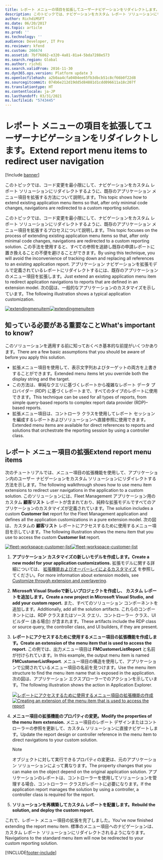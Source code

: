 ```yaml
---
title: レポート メニューの項目を拡張してユーザーナビゲーションをリダイレクトします。
description: このトピックでは、ナビゲーションをカスタム レポート ソリューションにリダイレクトするように、既存のアプリケーション メニュー項目を拡張する方法について説明します。
author: RichdiMSFT
ms.date: 06/20/2017
ms.topic: article
ms.prod: ''
ms.technology: ''
audience: Developer, IT Pro
ms.reviewer: kfend
ms.custom: 266674
ms.assetid: 7bf76862-e320-4a81-81a4-5bda7288e573
ms.search.region: Global
ms.author: richdi
ms.search.validFrom: 2016-11-30
ms.dyn365.ops.version: Platform update 3
ms.openlocfilehash: a2b0aa4cfa0404ee65fb3dbcb51c8cf66b0f22d8
ms.sourcegitcommit: 074b6e212d19dd5d84881d1cdd096611a18c207f
ms.translationtype: HT
ms.contentlocale: ja-JP
ms.lasthandoff: 03/31/2021
ms.locfileid: "5743445"
---
```

# <a name="extend-report-menu-items-to-redirect-user-navigation"></a><span data-ttu-id="42e25-103">レポート メニューの項目を拡張してユーザーナビゲーションをリダイレクトします。</span><span class="sxs-lookup"><span data-stu-id="42e25-103">Extend report menu items to redirect user navigation</span></span>

[!include [banner](../includes/banner.md)]

<span data-ttu-id="42e25-104">このトピックでは、コード変更を最小限にして、ナビゲーションをカスタム レポート ソリューションにリダイレクトするように、既存のアプリケーション メニュー項目を拡張する方法について説明します。</span><span class="sxs-lookup"><span data-stu-id="42e25-104">This topic shows how to extend existing application menu items so that, after only minimal code changes, navigations are redirected to a custom reporting solution.</span></span>

<span data-ttu-id="42e25-105">このトピックでは、コード変更を最小限にして、ナビゲーションをカスタム レポート ソリューションにリダイレクトするように、既存のアプリケーション メニュー項目を拡張するプロセスについて説明します。</span><span class="sxs-lookup"><span data-stu-id="42e25-105">This topic focuses on the process of extending existing application menu items so that, after only minimal code changes, navigations are redirected to a custom reporting solution.</span></span> <span data-ttu-id="42e25-106">この手法を使用すると、すべての参照を追跡し既存の申請レポートに置き換えることの不便を避けることができます。</span><span class="sxs-lookup"><span data-stu-id="42e25-106">By using this technique, you will avoid the inconvenience of tracking down and replacing all references to an existing application report.</span></span> <span data-ttu-id="42e25-107">アプリケーション ナビゲーションを拡張モデルで定義されているレポートにリダイレクトするには、既存のアプリケーションのメニュー項目を拡張します。</span><span class="sxs-lookup"><span data-stu-id="42e25-107">Just extend an existing application menu item to redirect application navigations to reports that are defined in an extension model.</span></span> <span data-ttu-id="42e25-108">次の図は、一般的なアプリケーションのカスタマイズを示しています。</span><span class="sxs-lookup"><span data-stu-id="42e25-108">The following illustration shows a typical application customization.</span></span>

<span data-ttu-id="42e25-109">[![extendingmenuitem](./media/extendingmenuitem.png)](./media/extendingmenuitem.png)</span><span class="sxs-lookup"><span data-stu-id="42e25-109">[![extendingmenuitem](./media/extendingmenuitem.png)](./media/extendingmenuitem.png)</span></span>

## <a name="whats-important-to-know"></a><span data-ttu-id="42e25-110">知っている必要がある重要なこと</span><span class="sxs-lookup"><span data-stu-id="42e25-110">What's important to know?</span></span>
<span data-ttu-id="42e25-111">このソリューションを適用する前に知っておくべき基本的な前提がいくつかあります。</span><span class="sxs-lookup"><span data-stu-id="42e25-111">There are a few basic assumptions that you should be aware of before you apply this solution.</span></span>

- <span data-ttu-id="42e25-112">拡張メニュー項目を使用して、表示文字列およびターゲットの両方を上書きすることができます。</span><span class="sxs-lookup"><span data-stu-id="42e25-112">Extended menu items let you override both the display string and the target.</span></span>
- <span data-ttu-id="42e25-113">この方法は、単純なクエリに基づくレポートから複雑なレポート データ プロバイダー (RDP) に基づくレポートまで、すべてのタイプのレポートに使用できます。</span><span class="sxs-lookup"><span data-stu-id="42e25-113">This technique can be used for all types of reports, from simple query-based reports to complex report data provider (RDP)–based reports.</span></span>
- <span data-ttu-id="42e25-114">拡張メニュー項目は、コントローラ クラスを使用してレポート セッションを編成するレポートおよびソリューションへ直接参照に使用できます。</span><span class="sxs-lookup"><span data-stu-id="42e25-114">Extended menu items are available for direct references to reports and solutions that orchestrate the reporting session by using a controller class.</span></span>

## <a name="extend-report-menu-items"></a><span data-ttu-id="42e25-115">レポート メニュー項目の拡張</span><span class="sxs-lookup"><span data-stu-id="42e25-115">Extend report menu items</span></span>
<span data-ttu-id="42e25-116">次のチュートリアルでは、メニュー項目の拡張機能を使用して、アプリケーション内のユーザー ナビゲーションをカスタム ソリューションにリダイレクトする方法を示します。</span><span class="sxs-lookup"><span data-stu-id="42e25-116">The following walkthrough shows how to use menu item extensions to redirect user navigations in the application to a custom solution.</span></span> <span data-ttu-id="42e25-117">このソリューションには、Fleet Management アプリケーション用のカスタム **顧客リスト** レポートが含まれており、純粋な拡張モデルですべてのアプリケーションのカスタマイズが定義されています。</span><span class="sxs-lookup"><span data-stu-id="42e25-117">The solution includes a custom **Customer list** report for the Fleet Management application and defines all the application customizations in a pure extension model.</span></span> <span data-ttu-id="42e25-118">次の図は、カスタムの **顧客リスト** レポートにアクセスするために使用するメニュー項目を示しています。</span><span class="sxs-lookup"><span data-stu-id="42e25-118">The following illustration shows the menu item that you use to access the custom **Customer list** report.</span></span>

<span data-ttu-id="42e25-119">[![fleet-workspace-customer-list](./media/fleet-workspace-customer-list.png)](./media/fleet-workspace-customer-list.png)</span><span class="sxs-lookup"><span data-stu-id="42e25-119">[![fleet-workspace-customer-list](./media/fleet-workspace-customer-list.png)](./media/fleet-workspace-customer-list.png)</span></span>

1. <span data-ttu-id="42e25-120">**アプリケーション カスタマイズの新しいモデルを作成します。**</span><span class="sxs-lookup"><span data-stu-id="42e25-120">**Create a new model for your application customizations.**</span></span> <span data-ttu-id="42e25-121">拡張モデルに関する詳細については、 [拡張機能およびオーバーレイによるカスタマイズ](../extensibility/customization-overlayering-extensions.md) を参照してください。</span><span class="sxs-lookup"><span data-stu-id="42e25-121">For more information about extension models, see [Customize through extension and overlayering](../extensibility/customization-overlayering-extensions.md).</span></span>
2. <span data-ttu-id="42e25-122">**Microsoft Visual Studioで新しいプロジェクトを作成し、** **カスタム レポートを追加します。**</span><span class="sxs-lookup"><span data-stu-id="42e25-122">**Create a new project in Microsoft Visual Studio,** **and add your custom report.**</span></span> <span data-ttu-id="42e25-123">また、すべてのソリューション コンポーネントを追加します。</span><span class="sxs-lookup"><span data-stu-id="42e25-123">Additionally, add all the solution artifacts.</span></span> <span data-ttu-id="42e25-124">これらのコンポーネントには、RDP クラスまたはソース クエリ、コントローラー クラス、UI ビルダー (ある場合) が含まれます。</span><span class="sxs-lookup"><span data-stu-id="42e25-124">These artifacts include the RDP class or source query, the controller class, and UI builders, if they are present.</span></span>
3. <span data-ttu-id="42e25-125">**レポートにアクセスするために使用するメニュー項目の拡張機能を作成します。**</span><span class="sxs-lookup"><span data-stu-id="42e25-125">**Create an extension of the menu item that is used to access the report.**</span></span> <span data-ttu-id="42e25-126">この例では、出力メニュー項目は **FMCustomerListReport** と名前が付けられています。</span><span class="sxs-lookup"><span data-stu-id="42e25-126">In this example, the output menu item is named **FMCustomerListReport**.</span></span> <span data-ttu-id="42e25-127">メニュー項目の構造を使用して、アプリケーションで公開されているメニュー項目の名前を見つけます。</span><span class="sxs-lookup"><span data-stu-id="42e25-127">Use the menu item structure to find the menu item name that is exposed in the application.</span></span> <span data-ttu-id="42e25-128">次の図は、アプリケーション エクスプローラーでのアクションを示しています。</span><span class="sxs-lookup"><span data-stu-id="42e25-128">The following illustration shows the action in Application Explorer.</span></span>

    <span data-ttu-id="42e25-129">[![レポートにアクセスするために使用するメニュー項目の拡張機能の作成](./media/fleet-extension-create-menu-extension-1024x632.png)](./media/fleet-extension-create-menu-extension.png)</span><span class="sxs-lookup"><span data-stu-id="42e25-129">[![Creating an extension of the menu item that is used to access the report](./media/fleet-extension-create-menu-extension-1024x632.png)](./media/fleet-extension-create-menu-extension.png)</span></span>

4. <span data-ttu-id="42e25-130">**メニュー項目の拡張機能のプロパティの変更。**</span><span class="sxs-lookup"><span data-stu-id="42e25-130">**Modify the properties of the menu item extension.**</span></span> <span data-ttu-id="42e25-131">メニュー項目のレポート デザインまたはコントローラ＝の参照を更新して、カスタム ソリューションに直接ナビゲートします。</span><span class="sxs-lookup"><span data-stu-id="42e25-131">Update the report design or controller reference in the menu item to direct navigations to your custom solution.</span></span>

    > [!NOTE]
    > <span data-ttu-id="42e25-132">オブジェクトに対して実行できるプロパティの変更は、元のアプリケーション ソリューションによって異なります。</span><span class="sxs-lookup"><span data-stu-id="42e25-132">The property changes that you can make on the object depend on the original application solution.</span></span> <span data-ttu-id="42e25-133">アプリケーションのレポートは、コントローラーを使用してソリューションを管理する場合、コントローラー クラスがレポートに必要になります。</span><span class="sxs-lookup"><span data-stu-id="42e25-133">If the application report manages the solution by using a controller, a controller class is required for the report.</span></span>

5. <span data-ttu-id="42e25-134">**ソリューションを再構築してカスタム レポートを配置します。**</span><span class="sxs-lookup"><span data-stu-id="42e25-134">**Rebuild the solution, and deploy the custom report.**</span></span>

<span data-ttu-id="42e25-135">これで、レポート メニュー項目の拡張を完了しました。</span><span class="sxs-lookup"><span data-stu-id="42e25-135">You've now finished extending the report menu item.</span></span> <span data-ttu-id="42e25-136">標準のメニュー項目へのナビゲーションは、カスタム レポート ソリューションにリダイレクトされるようになります。</span><span class="sxs-lookup"><span data-stu-id="42e25-136">Navigations to the standard menu item will now be redirected to your custom reporting solution.</span></span>


[!INCLUDE[footer-include](../../../includes/footer-banner.md)]